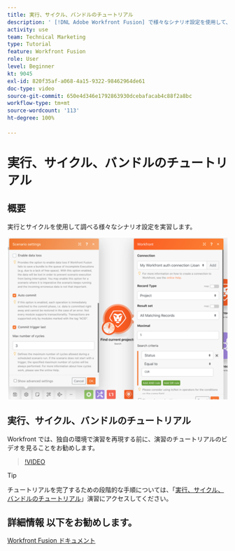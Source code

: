 ```yaml
---
title: 実行、サイクル、バンドルのチュートリアル
description: ' [!DNL Adobe Workfront Fusion] で様々なシナリオ設定を使用して、実行とサイクルを使用して探索する方法を説明します。'
activity: use
team: Technical Marketing
type: Tutorial
feature: Workfront Fusion
role: User
level: Beginner
kt: 9045
exl-id: 820f35af-a068-4a15-9322-98462964de61
doc-type: video
source-git-commit: 650e4d346e1792863930dcebafacab4c88f2a8bc
workflow-type: tm+mt
source-wordcount: '113'
ht-degree: 100%

---
```


# 実行、サイクル、バンドルのチュートリアル

## 概要

実行とサイクルを使用して調べる様々なシナリオ設定を実習します。

![実行とサイクルの設定の画像](assets/execution-history-and-scheduling-6.png)

## 実行、サイクル、バンドルのチュートリアル

Workfront では、独自の環境で演習を再現する前に、演習のチュートリアルのビデオを見ることをお勧めします。

>[!VIDEO](https://video.tv.adobe.com/v/335286/?quality=12&learn=on)

>[!TIP]
>
>チュートリアルを完了するための段階的な手順については、「[実行、サイクル、バンドルのチュートリアル](https://experienceleague.adobe.com/docs/workfront-learn/tutorials-workfront/fusion/exercises/exploring-runs-cycles-and-bundles.html?lang=ja)」演習にアクセスしてください。


## 詳細情報 以下をお勧めします。

[Workfront Fusion ドキュメント](https://experienceleague.adobe.com/docs/workfront/using/adobe-workfront-fusion/workfront-fusion-2.html?lang=ja)
